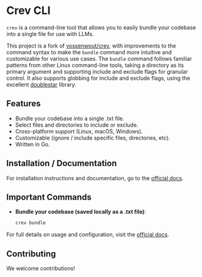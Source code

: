 # Crev CLI

`crev` is a command-line tool that allows you to easily bundle your codebase into a single file for use with LLMs.

This project is a fork of [vossenwout/crev](https://github.com/vossenwout/crev), with improvements to the command
syntax to make the `bundle` command more intuitive and customizable for various use cases. The `bundle` command follows
familiar patterns from other Linux command-line tools, taking a directory as its primary argument and supporting include
and exclude flags for granular control. It also supports globbing for include and exclude flags, using the excellent
[doublestar](https://github.com/bmatcuk/doublestar) library.


## Features

- Bundle your codebase into a single .txt file.
- Select files and directories to include or exclude.
- Cross-platform support (Linux, macOS, Windows).
- Customizable (ignore / include specific files, directories, etc).
- Written in Go.

## Installation / Documentation

For installation instructions and documentation, go to the [official docs](https://crevcli.com/docs).

## Important Commands

* **Bundle your codebase (saved locally as a .txt file)**:

   ```bash
   crev bundle
   ```

For full details on usage and configuration, visit the [official docs](https://crevcli.com/docs).


## Contributing

We welcome contributions!
